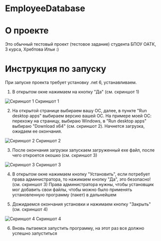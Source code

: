 # EmployeeDatabase
# О проекте
Это обычный тестовый проект (тестовое задание) студента БПОУ ОАТК, 3 курса, Хребтова Ильи :)
# Инструкция по запуску
При запуске проекта требует установку .net 6, устанавливаем.
1) В открытом окне нажимаем на кнопку "Да" (см. скриншот 1)

![Скриншот 1](https://i.ibb.co/Vm4X89s/1.jpg)
        Скриншот 1


2) На открытой странице выбираем вашу ОС, далее, в пункте "Run desktop apps" выбираем версию вашей ОС.
    На примере моей ОС: перехожу на страницу, выбираю Windows, в "Run desktop apps" выбираю "Download x64" (см. скриншот 2).
    Начнется загрузка, ожидаем ее окончания.
    
![Скриншот 2](https://i.ibb.co/5W2cxpm/2.jpg)
        Скриншот 2


3) После окончания загрузки запускаем загруженный exe файл, после чего откроется окошко (см. скриншот 3)

![Скриншот 3](https://i.ibb.co/XF1251T/3.jpg "Скриншот 3")
        Скриншот 3
    

4) В открытом окне нажимаем кнопку "Установить", если потребует права администратора, то нажимаем кнопку "Да", это безопасно! (см. скриншот 3) Права администратора нужны, чтобы установщик мог добавить свои файлы, чтобы можно было применять установленную программу (пакет) в дальнейшем

5) Дожидаемся окончания установки и нажимаем кнопку "Закрыть" (см. скриншот 4)

![Скриншот 4](https://i.ibb.co/C0Ywyd8/4.jpg "Скриншот 4")
        Скриншот 4


6) Вновь пытаемся запустить программу, на этот раз все должно успешно запуститься
